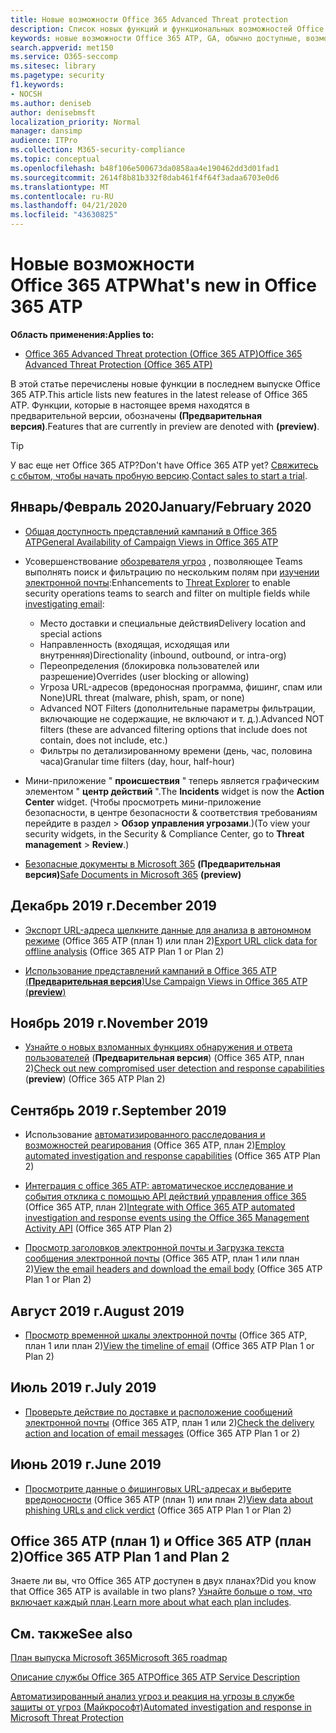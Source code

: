 ```yaml
---
title: Новые возможности Office 365 Advanced Threat protection
description: Список новых функций и функциональных возможностей Office 365 ATP
keywords: новые возможности Office 365 ATP, GA, обычно доступные, возможности, доступные, новые
search.appverid: met150
ms.service: O365-seccomp
ms.sitesec: library
ms.pagetype: security
f1.keywords:
- NOCSH
ms.author: deniseb
author: denisebmsft
localization_priority: Normal
manager: dansimp
audience: ITPro
ms.collection: M365-security-compliance
ms.topic: conceptual
ms.openlocfilehash: b48f106e500673da0858aa4e190462dd3d01fad1
ms.sourcegitcommit: 2614f8b81b332f8dab461f4f64f3adaa6703e0d6
ms.translationtype: MT
ms.contentlocale: ru-RU
ms.lasthandoff: 04/21/2020
ms.locfileid: "43630825"
---
```

# <a name="whats-new-in-office-365-atp"></a><span data-ttu-id="1a6af-104">Новые возможности Office 365 ATP</span><span class="sxs-lookup"><span data-stu-id="1a6af-104">What's new in Office 365 ATP</span></span>

<span data-ttu-id="1a6af-105">**Область применения:**</span><span class="sxs-lookup"><span data-stu-id="1a6af-105">**Applies to:**</span></span>

- [<span data-ttu-id="1a6af-106">Office 365 Advanced Threat protection (Office 365 ATP)</span><span class="sxs-lookup"><span data-stu-id="1a6af-106">Office 365 Advanced Threat Protection (Office 365 ATP)</span></span>](office-365-atp.md)

<span data-ttu-id="1a6af-107">В этой статье перечислены новые функции в последнем выпуске Office 365 ATP.</span><span class="sxs-lookup"><span data-stu-id="1a6af-107">This article lists new features in the latest release of Office 365 ATP.</span></span> <span data-ttu-id="1a6af-108">Функции, которые в настоящее время находятся в предварительной версии, обозначены **(Предварительная версия)**.</span><span class="sxs-lookup"><span data-stu-id="1a6af-108">Features that are currently in preview are denoted with **(preview)**.</span></span>

> [!TIP]
> <span data-ttu-id="1a6af-109">У вас еще нет Office 365 ATP?</span><span class="sxs-lookup"><span data-stu-id="1a6af-109">Don't have Office 365 ATP yet?</span></span> <span data-ttu-id="1a6af-110">[Свяжитесь с сбытом, чтобы начать пробную версию](https://go.microsoft.com/fwlink/p/?LinkId=518644).</span><span class="sxs-lookup"><span data-stu-id="1a6af-110">[Contact sales to start a trial](https://go.microsoft.com/fwlink/p/?LinkId=518644).</span></span>

## <a name="januaryfebruary-2020"></a><span data-ttu-id="1a6af-111">Январь/Февраль 2020</span><span class="sxs-lookup"><span data-stu-id="1a6af-111">January/February 2020</span></span>

- [<span data-ttu-id="1a6af-112">Общая доступность представлений кампаний в Office 365 ATP</span><span class="sxs-lookup"><span data-stu-id="1a6af-112">General Availability of Campaign Views in Office 365 ATP</span></span>](campaigns.md)
- <span data-ttu-id="1a6af-113">Усовершенствование [обозревателя угроз](threat-explorer.md) , позволяющее Teams выполнять поиск и фильтрацию по нескольким полям при [изучении электронной почты](investigate-malicious-email-that-was-delivered.md):</span><span class="sxs-lookup"><span data-stu-id="1a6af-113">Enhancements to [Threat Explorer](threat-explorer.md) to enable security operations teams to search and filter on multiple fields while [investigating email](investigate-malicious-email-that-was-delivered.md):</span></span>
    - <span data-ttu-id="1a6af-114">Место доставки и специальные действия</span><span class="sxs-lookup"><span data-stu-id="1a6af-114">Delivery location and special actions</span></span>
    - <span data-ttu-id="1a6af-115">Направленность (входящая, исходящая или внутренняя)</span><span class="sxs-lookup"><span data-stu-id="1a6af-115">Directionality (inbound, outbound, or intra-org)</span></span>
    - <span data-ttu-id="1a6af-116">Переопределения (блокировка пользователей или разрешение)</span><span class="sxs-lookup"><span data-stu-id="1a6af-116">Overrides (user blocking or allowing)</span></span>
    - <span data-ttu-id="1a6af-117">Угроза URL-адресов (вредоносная программа, фишинг, спам или None)</span><span class="sxs-lookup"><span data-stu-id="1a6af-117">URL threat (malware, phish, spam, or none)</span></span>
    - <span data-ttu-id="1a6af-118">Advanced NOT Filters (дополнительные параметры фильтрации, включающие не содержащие, не включают и т. д.).</span><span class="sxs-lookup"><span data-stu-id="1a6af-118">Advanced NOT filters (these are advanced filtering options that include does not contain, does not include, etc.)</span></span>
    - <span data-ttu-id="1a6af-119">Фильтры по детализированному времени (день, час, половина часа)</span><span class="sxs-lookup"><span data-stu-id="1a6af-119">Granular time filters (day, hour, half-hour)</span></span> 

- <span data-ttu-id="1a6af-120">Мини-приложение " **происшествия** " теперь является графическим элементом " **центр действий** ".</span><span class="sxs-lookup"><span data-stu-id="1a6af-120">The **Incidents** widget is now the **Action Center** widget.</span></span> <span data-ttu-id="1a6af-121">(Чтобы просмотреть мини-приложение безопасности, в центре безопасности & соответствия требованиям перейдите в раздел > **Обзор** **управления угрозами**.)</span><span class="sxs-lookup"><span data-stu-id="1a6af-121">(To view your security widgets, in the Security & Compliance Center, go to **Threat management** > **Review**.)</span></span>

- <span data-ttu-id="1a6af-122">[Безопасные документы в Microsoft 365](https://docs.microsoft.com/microsoft-365/security/office-365-security/safe-docs) **(Предварительная версия)**</span><span class="sxs-lookup"><span data-stu-id="1a6af-122">[Safe Documents in Microsoft 365](https://docs.microsoft.com/microsoft-365/security/office-365-security/safe-docs) **(preview)**</span></span>

## <a name="december-2019"></a><span data-ttu-id="1a6af-123">Декабрь 2019 г.</span><span class="sxs-lookup"><span data-stu-id="1a6af-123">December 2019</span></span>

- <span data-ttu-id="1a6af-124">[Экспорт URL-адреса щелкните данные для анализа в автономном режиме](threat-explorer.md#new-features-in-threat-explorer-and-real-time-detections) (Office 365 ATP (план 1) или план 2)</span><span class="sxs-lookup"><span data-stu-id="1a6af-124">[Export URL click data for offline analysis](threat-explorer.md#new-features-in-threat-explorer-and-real-time-detections) (Office 365 ATP Plan 1 or Plan 2)</span></span>

- [<span data-ttu-id="1a6af-125">Использование представлений кампаний в Office 365 ATP (**Предварительная версия**)</span><span class="sxs-lookup"><span data-stu-id="1a6af-125">Use Campaign Views in Office 365 ATP (**preview**)</span></span>](campaigns.md)

## <a name="november-2019"></a><span data-ttu-id="1a6af-126">Ноябрь 2019 г.</span><span class="sxs-lookup"><span data-stu-id="1a6af-126">November 2019</span></span>

- <span data-ttu-id="1a6af-127">[Узнайте о новых взломанных функциях обнаружения и ответа пользователей](address-compromised-users-quickly.md) (**Предварительная версия**) (Office 365 ATP, план 2)</span><span class="sxs-lookup"><span data-stu-id="1a6af-127">[Check out new compromised user detection and response capabilities](address-compromised-users-quickly.md) (**preview**) (Office 365 ATP Plan 2)</span></span>

## <a name="september-2019"></a><span data-ttu-id="1a6af-128">Сентябрь 2019 г.</span><span class="sxs-lookup"><span data-stu-id="1a6af-128">September 2019</span></span>

- <span data-ttu-id="1a6af-129">Использование [автоматизированного расследования и возможностей реагирования](automated-investigation-response-office.md) (Office 365 ATP, план 2)</span><span class="sxs-lookup"><span data-stu-id="1a6af-129">[Employ automated investigation and response capabilities](automated-investigation-response-office.md) (Office 365 ATP Plan 2)</span></span>

- <span data-ttu-id="1a6af-130">[Интеграция с office 365 ATP: автоматическое исследование и события отклика с помощью API действий управления office 365](https://docs.microsoft.com/office/office-365-management-api/office-365-management-activity-api-schema#office-365-advanced-threat-protection-and-threat-investigation-and-response-schema) (Office 365 ATP, план 2)</span><span class="sxs-lookup"><span data-stu-id="1a6af-130">[Integrate with Office 365 ATP automated investigation and response events using the Office 365 Management Activity API](https://docs.microsoft.com/office/office-365-management-api/office-365-management-activity-api-schema#office-365-advanced-threat-protection-and-threat-investigation-and-response-schema) (Office 365 ATP Plan 2)</span></span>

- <span data-ttu-id="1a6af-131">[Просмотр заголовков электронной почты и Загрузка текста сообщения электронной почты](investigate-malicious-email-that-was-delivered.md) (Office 365 ATP, план 1 или план 2)</span><span class="sxs-lookup"><span data-stu-id="1a6af-131">[View the email headers and download the email body](investigate-malicious-email-that-was-delivered.md) (Office 365 ATP Plan 1 or Plan 2)</span></span>

## <a name="august-2019"></a><span data-ttu-id="1a6af-132">Август 2019 г.</span><span class="sxs-lookup"><span data-stu-id="1a6af-132">August 2019</span></span>

- <span data-ttu-id="1a6af-133">[Просмотр временной шкалы электронной почты](investigate-malicious-email-that-was-delivered.md#view-the-timeline-of-your-email) (Office 365 ATP, план 1 или план 2)</span><span class="sxs-lookup"><span data-stu-id="1a6af-133">[View the timeline of email](investigate-malicious-email-that-was-delivered.md#view-the-timeline-of-your-email) (Office 365 ATP Plan 1 or Plan 2)</span></span>

## <a name="july-2019"></a><span data-ttu-id="1a6af-134">Июль 2019 г.</span><span class="sxs-lookup"><span data-stu-id="1a6af-134">July 2019</span></span>

- <span data-ttu-id="1a6af-135">[Проверьте действие по доставке и расположение сообщений электронной почты](investigate-malicious-email-that-was-delivered.md#check-the-delivery-action-and-location) (Office 365 ATP, план 1 или 2)</span><span class="sxs-lookup"><span data-stu-id="1a6af-135">[Check the delivery action and location of email messages](investigate-malicious-email-that-was-delivered.md#check-the-delivery-action-and-location) (Office 365 ATP Plan 1 or 2)</span></span>

## <a name="june-2019"></a><span data-ttu-id="1a6af-136">Июнь 2019 г.</span><span class="sxs-lookup"><span data-stu-id="1a6af-136">June 2019</span></span>

- <span data-ttu-id="1a6af-137">[Просмотрите данные о фишинговых URL-адресах и выберите вредоносности](threat-explorer.md#view-data-about-phishing-urls-and-click-verdict) (Office 365 ATP (план 1) или план 2)</span><span class="sxs-lookup"><span data-stu-id="1a6af-137">[View data about phishing URLs and click verdict](threat-explorer.md#view-data-about-phishing-urls-and-click-verdict) (Office 365 ATP Plan 1 or Plan 2)</span></span>

## <a name="office-365-atp-plan-1-and-plan-2"></a><span data-ttu-id="1a6af-138">Office 365 ATP (план 1) и Office 365 ATP (план 2)</span><span class="sxs-lookup"><span data-stu-id="1a6af-138">Office 365 ATP Plan 1 and Plan 2</span></span>

<span data-ttu-id="1a6af-139">Знаете ли вы, что Office 365 ATP доступен в двух планах?</span><span class="sxs-lookup"><span data-stu-id="1a6af-139">Did you know that Office 365 ATP is available in two plans?</span></span> <span data-ttu-id="1a6af-140">[Узнайте больше о том, что включает каждый план](office-365-atp.md#office-365-atp-plan-1-and-plan-2).</span><span class="sxs-lookup"><span data-stu-id="1a6af-140">[Learn more about what each plan includes](office-365-atp.md#office-365-atp-plan-1-and-plan-2).</span></span>

## <a name="see-also"></a><span data-ttu-id="1a6af-141">См. также</span><span class="sxs-lookup"><span data-stu-id="1a6af-141">See also</span></span>

[<span data-ttu-id="1a6af-142">План выпуска Microsoft 365</span><span class="sxs-lookup"><span data-stu-id="1a6af-142">Microsoft 365 roadmap</span></span>](https://www.microsoft.com/microsoft-365/roadmap)

[<span data-ttu-id="1a6af-143">Описание службы Office 365 ATP</span><span class="sxs-lookup"><span data-stu-id="1a6af-143">Office 365 ATP Service Description</span></span>](https://docs.microsoft.com/office365/servicedescriptions/office-365-advanced-threat-protection-service-description)

[<span data-ttu-id="1a6af-144">Автоматизированный анализ угроз и реакция на угрозы в службе защиты от угроз (Майкрософт)</span><span class="sxs-lookup"><span data-stu-id="1a6af-144">Automated investigation and response in Microsoft Threat Protection</span></span>](https://docs.microsoft.com/microsoft-365/security/mtp/mtp-autoir)
